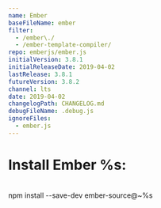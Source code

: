 ```yaml
---
name: Ember
baseFileName: ember
filter:
  - /ember\./
  - /ember-template-compiler/
repo: emberjs/ember.js
initialVersion: 3.8.1
initialReleaseDate: 2019-04-02
lastRelease: 3.8.1
futureVersion: 3.8.2
channel: lts
date: 2019-04-02
changelogPath: CHANGELOG.md
debugFileName: .debug.js
ignoreFiles:
  - ember.js
---
```

# Install Ember %s:
<br>
npm install --save-dev ember-source@~%s
